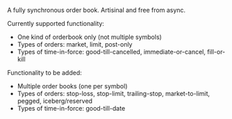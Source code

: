 A fully synchronous order book. Artisinal and free from async.

Currently supported functionality:
+ One kind of orderbook only (not multiple symbols)
+ Types of orders: market, limit, post-only
+ Types of time-in-force: good-till-cancelled, immediate-or-cancel, fill-or-kill

Functionality to be added:
+ Multiple order books (one per symbol)
+ Types of orders: stop-loss, stop-limit, trailing-stop, market-to-limit, pegged, iceberg/reserved
+ Types of time-in-force: good-till-date

